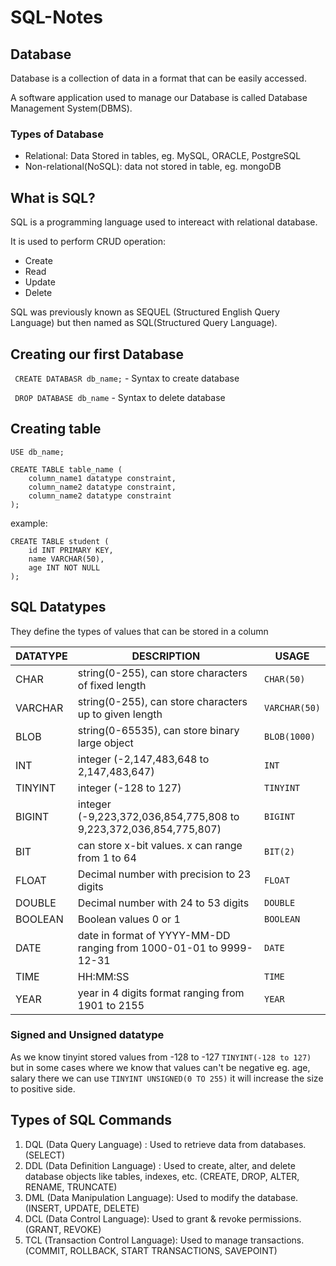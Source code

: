 # SQL-Notes

## Database

Database is a collection of data in a format that can be easily accessed.

A software application used to manage our Database is called Database Management System(DBMS).

### Types of Database

- Relational: Data Stored in tables, eg. MySQL, ORACLE, PostgreSQL
- Non-relational(NoSQL): data not stored in table, eg. mongoDB

## What is SQL?

SQL is a programming language used to intereact with relational database.

It is used to perform CRUD operation:
- Create
- Read
- Update
- Delete

SQL was previously known as SEQUEL (Structured English Query Language) but then named as SQL(Structured Query Language).

## Creating our first Database

``` CREATE DATABASR db_name;``` - Syntax to create database

``` DROP DATABASE db_name``` - Syntax to delete database

## Creating table 

```
USE db_name;

CREATE TABLE table_name (
    column_name1 datatype constraint,
    column_name2 datatype constraint,
    column_name2 datatype constraint
);
```
example: 
```
CREATE TABLE student (
    id INT PRIMARY KEY,
    name VARCHAR(50),
    age INT NOT NULL
);
```

## SQL Datatypes

They define the types of values that can be stored in a column

| DATATYPE | DESCRIPTION | USAGE |
|----------|-------------|-------|
| CHAR     | string(0-255), can store characters of fixed length | `CHAR(50)` |
| VARCHAR  | string(0-255), can store characters up to given length | `VARCHAR(50)` |
| BLOB     | string(0-65535), can store binary large object | `BLOB(1000)` |
| INT      | integer (-2,147,483,648 to 2,147,483,647) | `INT` |
| TINYINT  | integer (-128 to 127) | `TINYINT` |
| BIGINT   | integer (-9,223,372,036,854,775,808 to 9,223,372,036,854,775,807) | `BIGINT` |
| BIT      | can store x-bit values. x can range from 1 to 64 | `BIT(2)` |
| FLOAT    | Decimal number with precision to 23 digits | `FLOAT` |
| DOUBLE   | Decimal number with 24 to 53 digits | `DOUBLE` |
| BOOLEAN  | Boolean values 0 or 1 | `BOOLEAN` |
| DATE     | date in format of YYYY-MM-DD ranging from 1000-01-01 to 9999-12-31 | `DATE` |
| TIME     | HH:MM:SS | `TIME` |
| YEAR     | year in 4 digits format ranging from 1901 to 2155 | `YEAR` |

### Signed and Unsigned datatype

As we know tinyint stored values from -128 to -127 `TINYINT(-128 to 127)` but in some cases where we know that values can't be negative eg. age, salary there we can use `TINYINT UNSIGNED(0 TO 255)` it will increase the size to positive side.

## Types of SQL Commands

1. DQL (Data Query Language) : Used to retrieve data from databases. (SELECT)
2. DDL (Data Definition Language) : Used to create, alter, and delete database objects
like tables, indexes, etc. (CREATE, DROP, ALTER, RENAME, TRUNCATE)
3. DML (Data Manipulation Language): Used to modify the database. (INSERT,
UPDATE, DELETE)
4. DCL (Data Control Language): Used to grant & revoke permissions. (GRANT,
REVOKE)
5. TCL (Transaction Control Language): Used to manage transactions. (COMMIT,
ROLLBACK, START TRANSACTIONS, SAVEPOINT)
